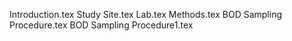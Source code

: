 Introduction.tex
Study Site.tex
Lab.tex
Methods.tex
BOD Sampling Procedure.tex
BOD Sampling Procedure1.tex